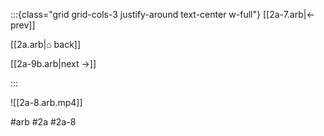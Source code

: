 :::{class="grid grid-cols-3 justify-around text-center w-full"}
[[2a-7.arb|← prev]]

[[2a.arb|⌂ back]]

[[2a-9b.arb|next →]]

:::

![[2a-8.arb.mp4]]

#arb #2a #2a-8